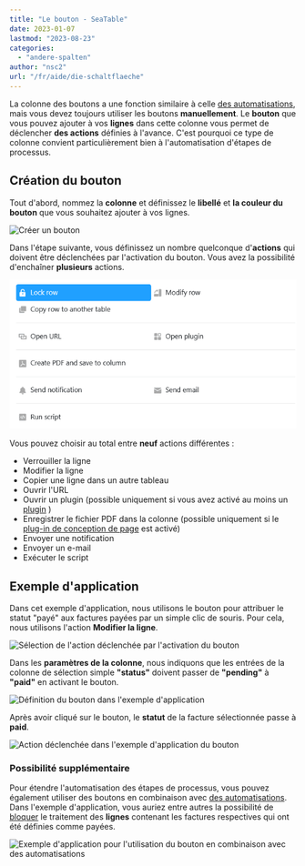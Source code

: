 ```yaml
---
title: "Le bouton - SeaTable"
date: 2023-01-07
lastmod: "2023-08-23"
categories: 
  - "andere-spalten"
author: "nsc2"
url: "/fr/aide/die-schaltflaeche"
---
```


La colonne des boutons a une fonction similaire à celle [des automatisations](https://seatable.io/fr/docs/arbeiten-mit-automationen/anlegen-einer-automation/), mais vous devez toujours utiliser les boutons **manuellement**. Le **bouton** que vous pouvez ajouter à vos **lignes** dans cette colonne vous permet de déclencher **des actions** définies à l'avance. C'est pourquoi ce type de colonne convient particulièrement bien à l'automatisation d'étapes de processus.

## Création du bouton

Tout d'abord, nommez la **colonne** et définissez le **libellé** et **la couleur du bouton** que vous souhaitez ajouter à vos lignes.

![Créer un bouton](https://seatable.io/wp-content/uploads/2023/01/create-button-column.png)

Dans l'étape suivante, vous définissez un nombre quelconque d'**actions** qui doivent être déclenchées par l'activation du bouton. Vous avez la possibilité d'enchaîner **plusieurs** actions.

![Panneau avec neuf actions de boutons](images/New-button-action-modal.png)

Vous pouvez choisir au total entre **neuf** actions différentes :

- Verrouiller la ligne
- Modifier la ligne
- Copier une ligne dans un autre tableau
- Ouvrir l'URL
- Ouvrir un plugin (possible uniquement si vous avez activé au moins un [plugin](https://seatable.io/fr/docs/arbeiten-mit-plugins/was-ist-ein-plugin/) )
- Enregistrer le fichier PDF dans la colonne (possible uniquement si le [plug-in de conception de page](https://seatable.io/fr/docs/seitendesign-plugin/anleitung-zum-seitendesign-plugin/) est activé)
- Envoyer une notification
- Envoyer un e-mail
- Exécuter le script

## Exemple d'application

Dans cet exemple d'application, nous utilisons le bouton pour attribuer le statut "payé" aux factures payées par un simple clic de souris. Pour cela, nous utilisons l'action **Modifier la ligne**.

![Sélection de l'action déclenchée par l'activation du bouton](https://seatable.io/wp-content/uploads/2023/01/modify-row.png)

Dans les **paramètres de la colonne**, nous indiquons que les entrées de la colonne de sélection simple **"status"** doivent passer de **"pending"** à **"paid"** en activant le bouton.

![Définition du bouton dans l'exemple d'application](https://seatable.io/wp-content/uploads/2023/01/settings-of-the-button-column-in-the-example.png)

Après avoir cliqué sur le bouton, le **statut** de la facture sélectionnée passe à **paid**.

![Action déclenchée dans l'exemple d'application du bouton](https://seatable.io/wp-content/uploads/2023/01/example-button-column.gif)

### Possibilité supplémentaire

Pour étendre l'automatisation des étapes de processus, vous pouvez également utiliser des boutons en combinaison avec [des automatisations](https://seatable.io/fr/docs/arbeiten-mit-automationen/anlegen-einer-automation/). Dans l'exemple d'application, vous auriez entre autres la possibilité de [bloquer](https://seatable.io/fr/docs/arbeiten-mit-zeilen/sperren-einer-zeile/) le traitement des **lignes** contenant les factures respectives qui ont été définies comme payées.

![Exemple d'application pour l'utilisation du bouton en combinaison avec des automatisations](https://seatable.io/wp-content/uploads/2023/01/use-the-button-cplumn-with-automations.gif)
